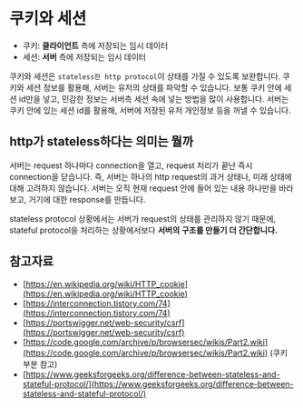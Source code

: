# 쿠키와 세션
- 쿠키: **클라이언트** 측에 저장되는 임시 데이터
- 세션: **서버** 측에 저장되는 임시 데이터

쿠키와 세션은 `stateless한 http protocol`이 상태를 가질 수 있도록 보완합니다. 쿠키와 세션 정보를 활용해, 서버는 유저의 상태를 파악할 수 있습니다. 보통 쿠키 안에 세션 id만을 넣고, 민감한 정보는 서버측 세션 속에 넣는 방법을 많이 사용합니다. 서버는 쿠키 안에 있는 세션 id를 활용해, 서버에 저장된 유저 개인정보 등을 꺼낼 수 있습니다.


## http가 stateless하다는 의미는 뭘까
서버는 request 하나마다 connection을 열고, request 처리가 끝난 즉시 connection을 닫습니다. 즉, 서버는 하나의 http request의 과거 상태나, 미래 상태에 대해 고려하지 않습니다. 서버는 오직 현재 request 안에 들어 있는 내용 하나만을 바라보고, 거기에 대한 response를 만듭니다.

stateless protocol 상황에서는 서버가 request의 상태를 관리하지 않기 때문에, stateful protocol을 처리하는 상황에서보다 **서버의 구조를 만들기 더 간단합니다.**


## 참고자료
- [https://en.wikipedia.org/wiki/HTTP_cookie](https://en.wikipedia.org/wiki/HTTP_cookie)
- [https://interconnection.tistory.com/74](https://interconnection.tistory.com/74)
- [https://portswigger.net/web-security/csrf](https://portswigger.net/web-security/csrf)
- [https://code.google.com/archive/p/browsersec/wikis/Part2.wiki](https://code.google.com/archive/p/browsersec/wikis/Part2.wiki) (쿠키 부분 참고)
- [https://www.geeksforgeeks.org/difference-between-stateless-and-stateful-protocol/](https://www.geeksforgeeks.org/difference-between-stateless-and-stateful-protocol/)
